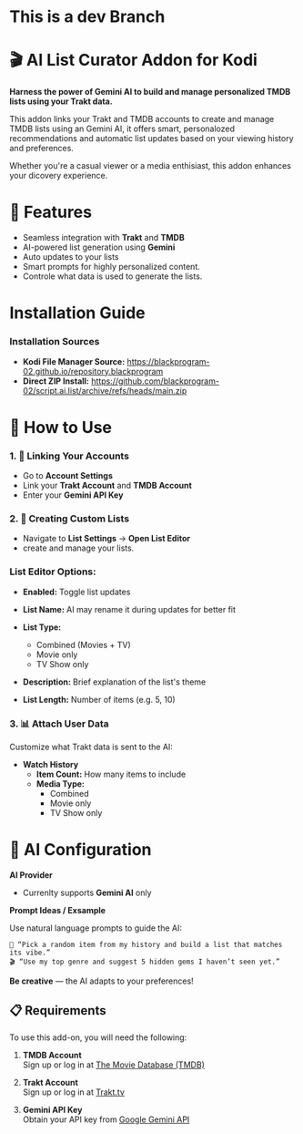 # This is a dev Branch

# 🎬 AI List Curator Addon for Kodi

**Harness the power of Gemini AI to build and manage personalized TMDB lists using your Trakt data.**

This addon links your Trakt and TMDB accounts to create and manage TMDB lists using an Gemini AI, it offers smart, personalozed recommendations and automatic list updates based on your viewing history and preferences.

Whether you're a casual viewer or a media enthisiast, this addon enhances your dicovery experience.

# 🚀 Features
- Seamless integration with **Trakt** and **TMDB**
- AI-powered list generation using **Gemini**
- Auto updates to your lists
- Smart prompts for highly personalized content.
- Controle what data is used to generate the lists.

# Installation Guide

### **Installation Sources**
- **Kodi File Manager Source:** https://blackprogram-02.github.io/repository.blackprogram
- **Direct ZIP Install:** https://github.com/blackprogram-02/script.ai.list/archive/refs/heads/main.zip

# 🔧 How to Use


### 1. 🔐 Linking Your Accounts
- Go to **Account Settings**
- Link your **Trakt Account** and **TMDB Account**
- Enter your **Gemini API Key**

### 2. 📝 Creating Custom Lists
- Navigate to **List Settings** -> **Open List Editor** 
- create and manage your lists.

### List Editor Options:
- **Enabled:** Toggle list updates

- **List Name:** AI may rename it during updates for better fit

- **List Type:**
   - Combined (Movies + TV)
   - Movie only
   - TV Show only

- **Description:** Brief explanation of the list's theme
- **List Length:** Number of items (e.g. 5, 10)

### 3. 📊 Attach User Data

Customize what Trakt data is sent to the AI:

- **Watch History**
   - **Item Count:** How many items to include
   - **Media Type:**
      - Combined
      - Movie only
      - TV Show only


# 🤖 AI Configuration

**AI Provider**
- Currenlty supports **Gemini AI** only

**Prompt Ideas / Exsample**

Use natural language prompts to guide the AI:
   ```
   🧠 “Pick a random item from my history and build a list that matches its vibe.”
   🎬 “Use my top genre and suggest 5 hidden gems I haven’t seen yet.”
   ```

**Be creative** — the AI adapts to your preferences!

## 📋 Requirements

To use this add-on, you will need the following:

1. **TMDB Account**  
   Sign up or log in at [The Movie Database (TMDB)](https://www.themoviedb.org/login)

2. **Trakt Account**  
   Sign up or log in at [Trakt.tv](https://trakt.tv)

3. **Gemini API Key**  
   Obtain your API key from [Google Gemini API](https://www.googleadservices.com/pagead/aclk?sa=L&ai=DChcSEwizld3qv6CMAxVLkIMHHYDvCEwYABAAGgJlZg&co=1&gclid=Cj0KCQjw4v6-BhDuARIsALprm32qawQV4Ydk7yFhAecHN8UWcp9kmiHHtbyEb15Ew9SclRj_xm94LR0aAmu3EALw_wcB&ohost=www.google.com&cid=CAESVeD2oIj9ROfJW1Ubn1c-Vj2cOkPWPmYObXZRP8jFhujbiGYtUIbvN6ekNdzZ9V6bh4obGl7Hu2FcSKWXnnDX72VhEhFW0aJtV4eBXRX3KDa0l3FvB_U&sig=AOD64_2Uo6iyIOoxTRMdZGPVy9QyUJyaqw&q&adurl&ved=2ahUKEwjRuNbqv6CMAxVL_rsIHQQ3GoAQ0Qx6BAgJEAE)

